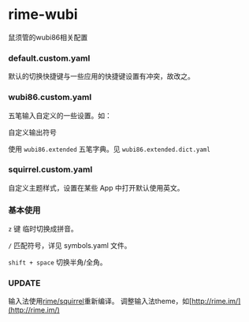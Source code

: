# rime-wubi

鼠须管的wubi86相关配置

### default.custom.yaml

默认的切换快捷键与一些应用的快捷键设置有冲突，故改之。

### wubi86.custom.yaml

五笔输入自定义的一些设置。如：

自定义输出符号

使用 `wubi86.extended` 五笔字典。见 `wubi86.extended.dict.yaml`

### squirrel.custom.yaml

自定义主题样式，设置在某些 App 中打开默认使用英文。

### 基本使用

`z` 键 临时切换成拼音。

`/` 匹配符号，详见 symbols.yaml 文件。

`shift + space` 切换半角/全角。

### UPDATE

输入法使用[rime/squirrel](https://github.com/rime/squirrel)重新编译。
调整输入法theme，如[http://rime.im/](http://rime.im/)

